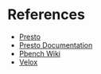 # References

- [Presto](https://prestodb.io/)
- [Presto Documentation](https://prestodb.io/docs/current/)
- [Pbench Wiki](https://github.com/prestodb/pbench/wiki)
- [Velox](https://velox-lib.io/)
